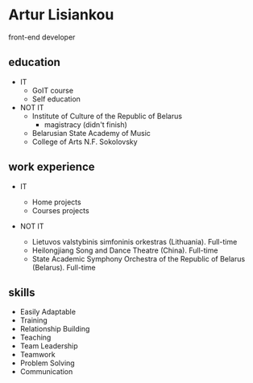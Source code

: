 # Artur Lisiankou
front-end developer

## education
* IT
    * GoIT course
    * Self education
* NOT IT
    * Institute of Culture of the Republic of Belarus
        * magistracy (didn't finish)
    * Belarusian State Academy of Music
    * College of Arts N.F. Sokolovsky

## work experience
* IT
    * Home projects
    * Courses projects
    
* NOT IT
    * Lietuvos valstybinis simfoninis orkestras (Lithuania). Full-time
    * Heilongjiang Song and Dance Theatre (China). Full-time
    * State Academic Symphony Orchestra of the Republic of Belarus (Belarus). Full-time

## skills
* Easily Adaptable
* Training
* Relationship Building
* Teaching
* Team Leadership
* Teamwork
* Problem Solving
* Communication